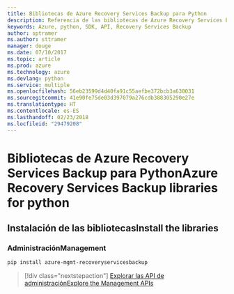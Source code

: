 ```yaml
---
title: Bibliotecas de Azure Recovery Services Backup para Python
description: Referencia de las bibliotecas de Azure Recovery Services Backup para Python
keywords: Azure, python, SDK, API, Recovery Services Backup
author: sptramer
ms.author: sttramer
manager: douge
ms.date: 07/10/2017
ms.topic: article
ms.prod: azure
ms.technology: azure
ms.devlang: python
ms.service: multiple
ms.openlocfilehash: 56eb23599d4d40fa91c55aefbe372bcb3a630031
ms.sourcegitcommit: 41e90fe75de03d397079a276cdb388305290e27e
ms.translationtype: HT
ms.contentlocale: es-ES
ms.lasthandoff: 02/23/2018
ms.locfileid: "29479208"
---
```

# <a name="azure-recovery-services-backup-libraries-for-python"></a><span data-ttu-id="32284-104">Bibliotecas de Azure Recovery Services Backup para Python</span><span class="sxs-lookup"><span data-stu-id="32284-104">Azure Recovery Services Backup libraries for python</span></span>

## <a name="install-the-libraries"></a><span data-ttu-id="32284-105">Instalación de las bibliotecas</span><span class="sxs-lookup"><span data-stu-id="32284-105">Install the libraries</span></span>


### <a name="management"></a><span data-ttu-id="32284-106">Administración</span><span class="sxs-lookup"><span data-stu-id="32284-106">Management</span></span>

```bash
pip install azure-mgmt-recoveryservicesbackup
```
> [!div class="nextstepaction"]
> [<span data-ttu-id="32284-107">Explorar las API de administración</span><span class="sxs-lookup"><span data-stu-id="32284-107">Explore the Management APIs</span></span>](/python/api/overview/azure/recoveryservicesbackup/management)